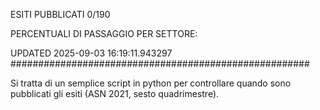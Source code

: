 ESITI PUBBLICATI 0/190 

PERCENTUALI DI PASSAGGIO PER SETTORE:

UPDATED 2025-09-03 16:19:11.943297
###################################################### 

Si tratta di un semplice script in python per controllare quando sono pubblicati gli esiti (ASN 2021, sesto quadrimestre).

